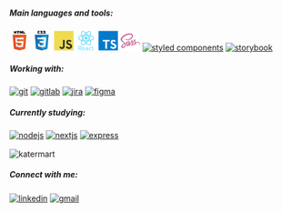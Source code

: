 <h5 align="left">Main languages and tools:</h5>
<p align="left">
  <a href="https://www.w3.org/html/" target="_blank" rel="noreferrer"
    ><img
      src="https://raw.githubusercontent.com/devicons/devicon/master/icons/html5/html5-original-wordmark.svg"
      alt="html5"
      width="35"
      height="35"
  /></a>
  <a href="https://www.w3schools.com/css/" target="_blank" rel="noreferrer"
    ><img
      src="https://raw.githubusercontent.com/devicons/devicon/master/icons/css3/css3-original-wordmark.svg"
      alt="css3"
      width="35"
      height="35"
  /></a>
  <a
    href="https://developer.mozilla.org/en-US/docs/Web/JavaScript"
    target="_blank"
    rel="noreferrer"
    ><img
      src="https://raw.githubusercontent.com/devicons/devicon/master/icons/javascript/javascript-original.svg"
      alt="javascript"
      width="35"
      height="35"
  /></a>
  <a href="https://reactjs.org/" target="_blank" rel="noreferrer"
    ><img
      src="https://raw.githubusercontent.com/devicons/devicon/master/icons/react/react-original-wordmark.svg"
      alt="react"
      width="35"
      height="35"
  /></a>
  <a href="https://www.typescriptlang.org/" target="_blank" rel="noreferrer"
    ><img
      src="https://raw.githubusercontent.com/devicons/devicon/master/icons/typescript/typescript-original.svg"
      alt="typescript"
      width="35"
      height="35"
  /></a>
  <a href="https://sass-lang.com" target="_blank" rel="noreferrer"
    ><img
      src="https://raw.githubusercontent.com/devicons/devicon/master/icons/sass/sass-original.svg"
      alt="sass"
      width="35"
      height="35"
  /></a>
  <a href="https://styled-components.com/" target="_blank" rel="noreferrer"
    ><img
      src="https://styled-components.com/atom.png"
      alt="styled components"
      width="35"
      height="35"
  /></a>
  <a href="hhttps://storybook.js.org/" target="_blank" rel="noreferrer"
    ><img
      src="https://cdn.jsdelivr.net/gh/devicons/devicon/icons/storybook/storybook-original.svg"
      alt="storybook"
      width="35"
      height="35"
  /></a>
</p>

<h5 align="left">Working with:</h5>
<p align="left">
  <a href="https://git-scm.com/" target="_blank" rel="noreferrer"
    ><img
      src="https://www.vectorlogo.zone/logos/git-scm/git-scm-icon.svg"
      alt="git"
      width="35"
      height="35"
  /></a>
  <a href="https://about.gitlab.com/" target="_blank" rel="noreferrer"
    ><img
      src="https://cdn.jsdelivr.net/gh/devicons/devicon/icons/gitlab/gitlab-original-wordmark.svg"
      alt="gitlab"
      height="35"
  /></a>
  <a
    href="https://www.atlassian.com/software/jira"
    target="_blank"
    rel="noreferrer"
    ><img
      src="https://cdn.jsdelivr.net/gh/devicons/devicon/icons/jira/jira-original-wordmark.svg"
      alt="jira"
      width="35"
      height="35"
  /></a>
  <a href="https://www.figma.com/" target="_blank" rel="noreferrer"
    ><img
      src="https://www.vectorlogo.zone/logos/figma/figma-icon.svg"
      alt="figma"
      width="35"
      height="35"
  /></a>
</p>

<h5 align="left">Сurrently studying:</h5>
<p align="left">
  <a href="https://nodejs.org/en/" target="_blank" rel="noreferrer"
    ><img
      src="https://cdn.jsdelivr.net/gh/devicons/devicon/icons/nodejs/nodejs-original.svg"
      alt="nodejs"
      width="35"
      height="35"
  /></a>
  <a href="https://nextjs.org/" target="_blank" rel="noreferrer"
    ><img
      src="https://cdn.jsdelivr.net/gh/devicons/devicon/icons/nextjs/nextjs-original.svg"
      alt="nextjs"
      width="35"
      height="35"
  /></a>
  <a
    href=""
    target="_blank"
    rel="noreferrer"
    ><img
      src="https://cdn.jsdelivr.net/gh/devicons/devicon/icons/express/express-original.svg"
      alt="express"
      width="35"
      height="35"
  /></a>
</p>

<p>
  <img
    align="center"
    src="https://github-readme-stats.vercel.app/api/top-langs?username=katermart&show_icons=true&locale=en&layout=compact"
    alt="katermart"
  />
</p>

<h5 align="left">Connect with me:</h5>
<p align="left">
  <a
    href="https://linkedin.com/in/ekaterina-martyshevskaia-121472194"
    target="_blank"
    ><img
      align="center"
      src="https://img.shields.io/badge/LinkedIn-0077B5?style=for-the-badge&logo=linkedin&logoColor=white"
      alt="linkedin"
      width="119"
      height="30"
  /></a>
  <a href="mailto: ekatermartyshevskaya@gmail.com" target="_blank"
    ><img
      align="center"
      src="https://img.shields.io/badge/Gmail-D14836?style=for-the-badge&logo=gmail&logoColor=white"
      alt="gmail"
      width="93"
      height="30"
  /></a>
</p>
